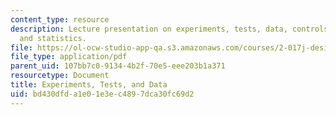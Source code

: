 ```yaml
---
content_type: resource
description: Lecture presentation on experiments, tests, data, controls, calibration,
  and statistics.
file: https://ol-ocw-studio-app-qa.s3.amazonaws.com/courses/2-017j-design-of-electromechanical-robotic-systems-fall-2009/bd430dfda1e01e3ec4897dca30fc69d2_MIT2_017JF09_experiments.pdf
file_type: application/pdf
parent_uid: 107bb7c0-9134-4b2f-70e5-eee203b1a371
resourcetype: Document
title: Experiments, Tests, and Data
uid: bd430dfd-a1e0-1e3e-c489-7dca30fc69d2
---
```

